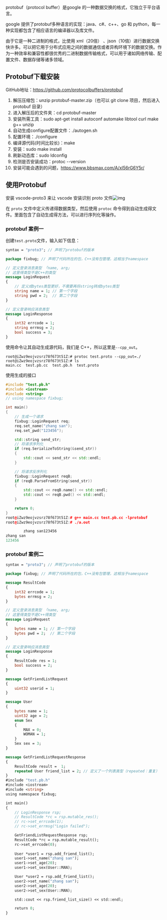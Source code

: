 protobuf（protocol buffer）是google 的一种数据交换的格式，它独立于平台语言。

google 提供了protobuf多种语言的实现：java、c#、c++、go 和 python，每一种实现都包含了相应语言的编译器以及库文件。

由于它是一种二进制的格式，比使用 xml（20倍） 、json（10倍）进行数据交换快许多。可以把它用于分布式应用之间的数据通信或者异构环境下的数据交换。作为一种效率和兼容性都很优秀的二进制数据传输格式，可以用于诸如网络传输、配置文件、数据存储等诸多领域。

## Protobuf下载安装

GitHub地址：https://github.com/protocolbuffers/protobuf

1. 解压压缩包：unzip protobuf-master.zip（也可以 git clone 项目，然后进入 protobuf 目录）
2. 进入解压后的文件夹：cd protobuf-master
3. 安装所需工具：sudo apt-get install autoconf automake libtool curl make g++ unzip
4. 自动生成configure配置文件：./autogen.sh
5. 配置环境：./configure
6. 编译源代码(时间比较长)：make
7. 安装：sudo make install
8. 刷新动态库：sudo ldconfig
9. 检测是否安装成功：protoc --version
10. 安装可能会遇到的问题，https://www.bbsmax.com/A/xl56rG6Y5r/

## 使用Protobuf

安装 vscode-proto3 来让 vscode 安装识别 proto 文件![img](https://cdn.nlark.com/yuque/0/2022/png/26752078/1659538009731-12b4d259-5231-4e6a-bf8a-e2ca78bb5597.png)

在 `proto` 文件中定义传递得数据类型，然后使用 `protoc` 命令得到自动生成得文件。里面包含了自动生成得方法，可以进行序列化等操作。

### protobuf 案例一

创建`test.proto`文件，输入如下信息：

```protobuf
syntax = "proto3"; // 声明了protobuf的版本

package fixbug; // 声明了代码所在的包，C++没有包管理，这相当于namespace

// 定义登录消息类型 「name, arg」
// 这里得类型不是C++的类型
message LoginRequest
{
    // 定义成bytes类型更好，不需要再将string转成bytes类型
    string name = 1; // 第一个字段
    string pwd = 2;  // 第二个字段
}

// 定义登录响应消息类型
message LoginResponse
{
    int32 errcode = 1;
    string errmsg = 2;
    bool success = 3;
}
```

使用命令让其自动生成源代码，我们是 C++，所以这里是`--cpp_out`。

```shell
root@iZwz9eojvzsrz78f673t51Z:# protoc test.proto --cpp_out=./
root@iZwz9eojvzsrz78f673t51Z:# ls
main.cc  test.pb.cc  test.pb.h  test.proto
```

使用生成的接口

```cpp
#include "test.pb.h"
#include <iostream>
#include <string>
// using namespace fixbug;

int main()
{
    // 生成一个请求
    fixbug::LoginRequest req;
    req.set_name("zhang san");
    req.set_pwd("123456");

    std::string send_str;
    // 将请求序列化
    if (req.SerializeToString(&send_str)) 
    {
        std::cout << send_str << std::endl;
    }

    // 将请求反序列化
    fixbug::LoginRequest reqB;
    if (reqB.ParseFromString(send_str))
    {
        std::cout << reqB.name() << std::endl;
        std::cout << reqB.pwd() << std::endl;
    }

    return 0;
}
root@iZwz9eojvzsrz78f673t51Z:# g++ main.cc test.pb.cc -lprotobuf
root@iZwz9eojvzsrz78f673t51Z:# ./a.out 

        zhang san123456
zhang san
123456
```

### protobuf 案例二

```protobuf
syntax = "proto3"; // 声明了protobuf的版本

package fixbug; // 声明了代码所在的包，C++没有包管理，这相当于namespace

message ResultCode
{
    int32 errcode = 1;
    bytes errmsg = 2;
}

// 定义登录消息类型 「name, arg」
// 这里得类型不是C++得类型
message LoginRequest
{
    bytes name = 1; // 第一个字段
    bytes pwd = 2;  // 第二个字段
}

// 定义登录响应消息类型
message LoginResponse
{
    ResultCode res = 1;
    bool success = 2;
}

message GetFriendListRequest
{
    uint32 userid = 1;
}

message User
{
    bytes name = 1;
    uint32 age = 2;
    enum Sex
    {
        MAX = 0;
        WOMAN = 1;
    }
    Sex sex = 3;
}

message GetFriendListRequestResponse
{
    ResultCode result =  1;
    repeated User friend_list = 2; // 定义了一个列表类型（repeated：重复）
}
#include "test.pb.h"
#include <iostream>
#include <string>
using namespace fixbug;

int main()
{
    // LoginResponse rsp;
    // ResultCode *rc = rsp.mutable_res();
    // rc->set_errcode(1);
    // rc->set_errmsg("Login failed");

    GetFriendListRequestResponse rsp;
    ResultCode *rc = rsp.mutable_result();
    rc->set_errcode(0);
    
    User *user1 = rsp.add_friend_list();
    user1->set_name("zhang san");
    user1->set_age(20);
    user1->set_sex(User::MAN);

    User *user2 = rsp.add_friend_list();
    user2->set_name("zhang san");
    user2->set_age(20);
    user2->set_sex(User::MAN);

    std::cout << rsp.friend_list_size() << std::endl;

    return 0;
}
```